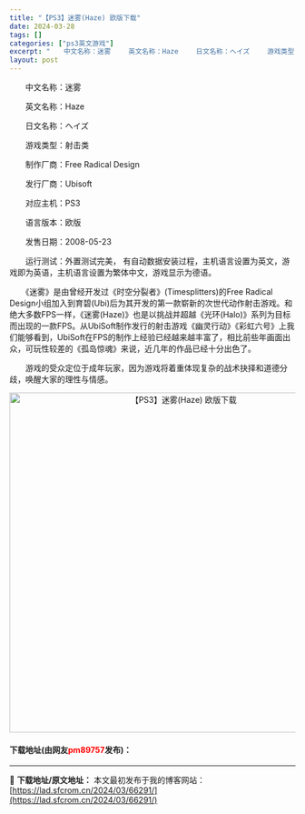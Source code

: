```yaml
---
title: "【PS3】迷雾(Haze) 欧版下载"
date: 2024-03-28
tags: []
categories: ["ps3英文游戏"]
excerpt: "　　中文名称：迷雾 　　英文名称：Haze 　　日文名称：ヘイズ 　　游戏类型：射击类 　　制作厂商：Free Radical Design 　　发行厂商：Ubisoft 　　对应主机：PS3 　　语言版本：欧版 　　发售日期：2008-05-23 　　运行测试：外置测试完美， 有自动数据安装过程，&hellip;"
layout: post
---
```


 <p>　　中文名称：迷雾</p> <p>　　英文名称：Haze</p> <p>　　日文名称：ヘイズ</p> <p>　　游戏类型：射击类</p> <p>　　制作厂商：Free Radical Design</p> <p>　　发行厂商：Ubisoft</p> <p>　　对应主机：PS3</p> <p>　　语言版本：欧版</p> <p>　　发售日期：2008-05-23</p> <p>　　运行测试：外置测试完美， 有自动数据安装过程，主机语言设置为英文，游戏即为英语，主机语言设置为繁体中文，游戏显示为德语。</p> <p>　　《迷雾》是由曾经开发过《时空分裂者》(Timesplitters)的Free Radical Design小组加入到育碧(Ubi)后为其开发的第一款崭新的次世代动作射击游戏。和绝大多数FPS一样，《迷雾(Haze)》也是以挑战并超越《光环(Halo)》系列为目标而出现的一款FPS。从UbiSoft制作发行的射击游戏《幽灵行动》《彩虹六号》上我们能够看到，UbiSoft在FPS的制作上经验已经越来越丰富了，相比前些年画面出众，可玩性较差的《孤岛惊魂》来说，近几年的作品已经十分出色了。</p> <p>　　游戏的受众定位于成年玩家，因为游戏将着重体现复杂的战术抉择和道德分歧，唤醒大家的理性与情感。</p> <p align="center"><img align="" border="0" src="https://lad.sfcrom.cn/wp-content/uploads/2024/03/20240328_66051ca60c11b.jpg" width="598" alt="【PS3】迷雾(Haze) 欧版下载" /></p> <p><h4>下载地址(由网友<font color="red">pm89757</font>发布)：</h4></p> 

---
📖 **下载地址/原文地址：** 本文最初发布于我的博客网站：[https://lad.sfcrom.cn/2024/03/66291/](https://lad.sfcrom.cn/2024/03/66291/)
